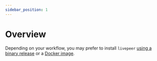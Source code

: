 ```yaml
---
sidebar_position: 1
---
```


# Overview

Depending on your workflow, you may prefer to install `livepeer`
[using a binary release](/docs/installation/install-livepeer/binary-release) or
a [Docker image](/docs/installation/install-livepeer/docker).

